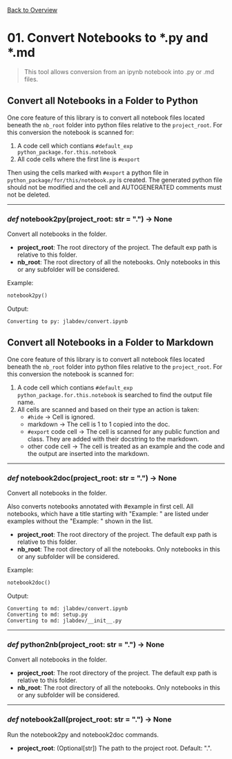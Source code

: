 [Back to Overview](../README.md)

# 01. Convert Notebooks to *.py and *.md

> This tool allows conversion from an ipynb notebook into .py or .md files.

## Convert all Notebooks in a Folder to Python

One core feature of this library is to convert all notebook files located beneath the `nb_root` folder into python files relative to the `project_root`.
For this conversion the notebook is scanned for:

1. A code cell which contians `#default_exp python_package.for.this.notebook`
2. All code cells where the first line is `#export`

Then using the cells marked with `#export` a python file in `python_package/for/this/notebook.py` is created.
The generated python file should not be modified and the cell and AUTOGENERATED comments must not be deleted.

---
### *def* **notebook2py**(project_root: str = ".") -> None

Convert all notebooks in the folder.

* **project_root**: The root directory of the project. The default exp path is relative to this folder.
* **nb_root**: The root directory of all the notebooks. Only notebooks in this or any subfolder will be considered.


Example:
```python
notebook2py()
```
Output:
```
Converting to py: jlabdev/convert.ipynb

```

## Convert all Notebooks in a Folder to Markdown

One core feature of this library is to convert all notebook files located beneath the `nb_root` folder into python files relative to the `project_root`.
For this conversion the notebook is scanned for:

1. A code cell which contians `#default_exp python_package.for.this.notebook` is searched to find the output file name.
2. All cells are scanned and based on their type an action is taken:
    * `#hide` -> Cell is ignored.
    * markdown -> The cell is 1 to 1 copied into the doc.
    * `#export` code cell -> The cell is scanned for any public function and class. They are added with their docstring to the markdown.
    * other code cell -> The cell is treated as an example and the code and the output are inserted into the markdown.


---
### *def* **notebook2doc**(project_root: str = ".") -> None

Convert all notebooks in the folder.

Also converts notebooks annotated with #example in first cell.
All notebooks, which have a title starting with "Example: " are listed under examples without the "Example: " shown in the list.

* **project_root**: The root directory of the project. The default exp path is relative to this folder.
* **nb_root**: The root directory of all the notebooks. Only notebooks in this or any subfolder will be considered.


Example:
```python
notebook2doc()
```
Output:
```
Converting to md: jlabdev/convert.ipynb
Converting to md: setup.py
Converting to md: jlabdev/__init__.py

```

---
### *def* **python2nb**(project_root: str = ".") -> None

Convert all notebooks in the folder.

* **project_root**: The root directory of the project. The default exp path is relative to this folder.
* **nb_root**: The root directory of all the notebooks. Only notebooks in this or any subfolder will be considered.


---
### *def* **notebook2all**(project_root: str = ".") -> None

Run the notebook2py and notebook2doc commands.

* **project_root**: (Optional[str]) The path to the project root. Default: ".".


